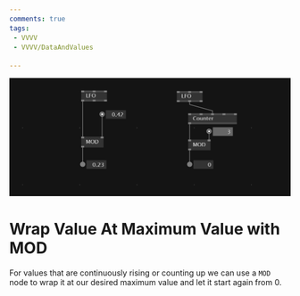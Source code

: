 ```yaml
---
comments: true
tags:
 - VVVV
 - VVVV/DataAndValues

---
```


![Wrap Value At Maximum Value with MOD Img](../img/WrapValueAtMaxValueMOD.png)

# Wrap Value At Maximum Value with MOD
For values that are continuously rising or counting up we can use a `MOD` node to wrap it at our desired maximum value and let it start again from 0.
